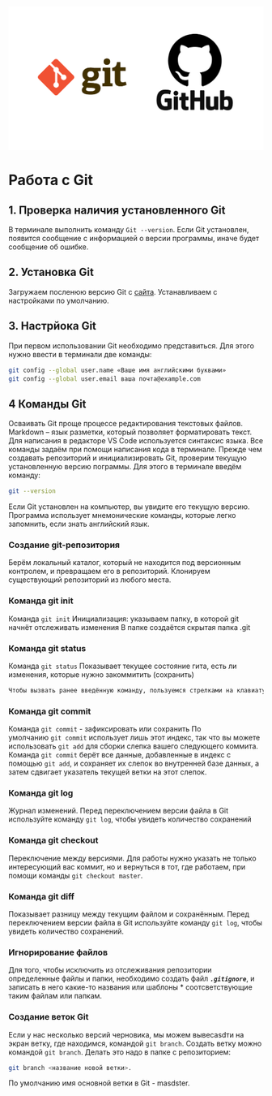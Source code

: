 ![logo](git_logo.png)
# Работа с Git
## 1. Проверка наличия установленного Git
В терминале выполнить команду `Git --version`. Если Git установлен, появится сообщение с информацией о версии программы, иначе будет сообщение об ошибке.
## 2. Установка Git
Загружаем посленюю версию Git с [сайта](https://git-scm.com/downloads/). Устанавливаем с настройками по умолчанию.
## 3. Настрйока Git
При первом использовании Git необходимо представиться. Для этого нужно ввести в терминали две команды:
```Bash
git config --global user.name «Ваше имя английскими буквами» 
git config --global user.email ваша почта@example.com 
```
## 4 Команды Git
Осваивать Git проще процессе редактирования текстовых файлов. Markdown  – язык разметки, который позволяет форматировать текст. Для написания в редакторе VS Code используется синтаксис языка. Все команды задаём при помощи написания кода в терминале. Прежде чем создавать репозиторий и инициализировать Git, проверим текущую установленную версию пограммы. Для этого в терминале введём команду:
```Bash
git --version
```
Если Git установлен на компьютер, вы увидите его текущую версию. Программа использует мнемонические команды, которые легко запомнить, если знать английский язык.
### Создание  git-репозитория
 Берём локальный каталог, который не находится под версионным контролем, и превращаем его в репозиторий. Клонируем существующий репозиторий  из любого места. 
 ### Команда git init 
 Команда `git init` Инициализация: указываем папку, в которой git начнёт отслеживать изменения В папке создаётся скрытая папка .git
 ### Команда git status
 Команда `git status` Показывает текущее состояние гита, есть  ли изменения, которые нужно закоммитить (сохранить)
 ```Bash
 Чтобы вызвать ранее введённую команду, пользуемся стрелками на клавиатуре. Перебираем недавно введённые команды нажатием стрелки «вверх»
 ```
 ### Команда git commit
 Команда `git commit` - зафиксировать или сохранить
 По умолчанию `git commit` использует лишь этот индекс, так что вы можете использовать `git add` для сборки слепка вашего следующего коммита. Команда `git commit` берёт все данные, добавленные в индекс с помощью `git add`, и сохраняет их слепок во внутренней базе данных, а затем сдвигает указатель текущей ветки на этот слепок.
 ### Команда git log
 Журнал изменений. 
 Перед переключением версии файла в Git используйте команду `git log`, чтобы увидеть количество сохранений
### Команда git checkout
Переключение между версиями. Для работы нужно указать не только интересующий вас коммит, но и вернуться в тот, где работаем, при помощи команды `git checkout master`.
### Команда git diff
Показывает разницу между текущим файлом и сохранённым.
Перед переключением версии файла в Git используйте команду `git log`, чтобы увидеть количество сохранений.
### Игнорирование файлов
Для того, чтобы исключить из отслеживания репозитории определенные файлы и папки, необходимо создать файл ***`.gitignore`***, и записать в него какие-то названия или шаблоны * соотсветствующие таким файлам или папкам.
### Создание веток Git
Если у нас несколько версий черновика, мы можем вывесasdти на экран ветку, где находимся, командой `git branch`. Создать ветку можно командой `git branch`. Делать это надо в папке с репозиторием: 
```Bash
git branch <название новой ветки>.
``` 
По умолчанию имя основной ветки в Git - masdster.
